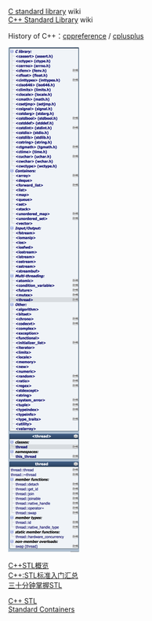 [C standard library](https://en.wikipedia.org/wiki/C_standard_library)  wiki  
[C++ Standard Library](https://en.wikipedia.org/wiki/C%2B%2B_Standard_Library)  wiki  

History of C++：[cppreference](http://en.cppreference.com/w/cpp/language/history) / [cplusplus](http://www.cplusplus.com/info/history/)  

![cplusplus-c++11](images/cplusplus.png)

[C++STL概览](http://www.cnblogs.com/ggjucheng/archive/2012/01/03/2310884.html)  
[C++:STL标准入门汇总](http://www.cnblogs.com/shiyangxt/archive/2008/09/11/1289493.html)  
[三十分钟掌握STL](http://net.pku.edu.cn/~yhf/UsingSTL.htm)  

[C++ STL](http://blog.csdn.net/column/details/stl-morewindows.html)  
[Standard Containers](http://www.cplusplus.com/reference/stl/)  
